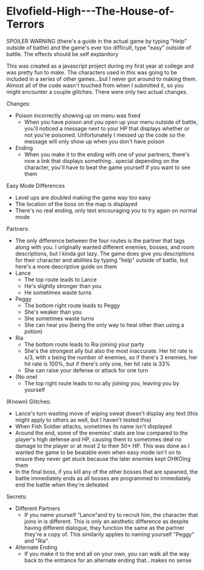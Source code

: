 # Elvofield-High---The-House-of-Terrors
SPOILER WARNING (there's a guide in the actual game by typing "Help" outside of battle) and the game's ever too difficult, type "easy" outside of battle. The effects should be self explanitory

This was created as a javascript project during my first year at college and was pretty fun to make. The characters used in this was going to be included in a series of other games...but I never got around to making them. Almost all of the code wasn't touched from when I submitted it, so you might encounter a couple glitches. There were only two actual changes.

Changes:
- Poison incorrectly showing up on menu was fixed
  - When you have poison and you open up your menu outside of battle, you'll noticed a message next to your HP that displays whether or not you're poisoned. Unfortunately I messed up the code so the message will only show up when you don't have poison
- Ending
  - When you make it to the ending with one of your partners, there's now a link that displays something...special depending on the character, you'll have to beat the game yourself if you want to see them

Easy Mode Differences
- Level ups are doubled making the game way too easy
- The location of the boss on the map is displayed
- There's no real ending, only text encouraging you to try again on normal mode

Partners:
- The only difference between the four routes is the partner that tags along with you. I originally wanted different enemies, bosses, and room descriptions, but I kinda got lazy. The game does give you descriptions for their character and abilities by typing "help" outside of battle, but here's a more descriptive guide on them
- Lance
  - The top route leads to Lance
  - He's slightly stronger than you
  - He sometimes waste turns
- Peggy
  - The bottom right route leads to Peggy
  - She's weaker than you
  - She sometimes waste turns
  - She can heal you (being the only way to heal other than using a potion)
- Ria
  - The bottom route leads to Ria joining your party
  - She's the strongest ally but also the most inaccurate. Her hit rate is x/3, with x being the number of enemies, so if there's 3 enemies, her hit rate is 100%, but if there's only one, her hit rate is 33%
  - She can raise your defense or attack for one turn
- (No one)
  - The top right route leads to no ally joining you, leaving you by yourself

(Known) Glitches:
- Lance's turn wasting move of wiping sweat doesn't display any text (this might apply to others as well, but I haven't tested this)
- When Fish Soldier attacks, sometimes its name isn't displayed
- Around the end, some of the enemies' stats are low compared to the player's high defense and HP, causing them to sometimes deal no damage to the player or at most 2 to their 50+ HP. This was done as I wanted the game to be beatable even when easy mode isn't on to ensure they never get stuck because the later enemies kept OHKOing them
- In the final boss, if you kill any of the other bosses that are spawned, the battle immediately ends as all bosses are programmed to immediately end the battle when they're defeated

Secrets:
- Different Partners
  - If you name yourself "Lance"and try to recruit him, the character that joins in is different. This is only an aesthetic difference as despite having different dialogue, they function the same as the partner they're a copy of. This similarily applies to naming yourself "Peggy" and "Ria".
- Alternate Ending
  - If you make it to the end all on your own, you can walk all the way back to the entrance for an alternate ending that...makes no sense

